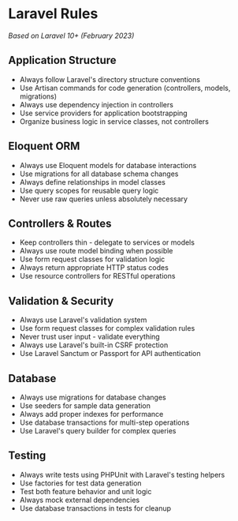 # Laravel Rules

*Based on Laravel 10+ (February 2023)*

## Application Structure
- Always follow Laravel's directory structure conventions
- Use Artisan commands for code generation (controllers, models, migrations)
- Always use dependency injection in controllers
- Use service providers for application bootstrapping
- Organize business logic in service classes, not controllers

## Eloquent ORM
- Always use Eloquent models for database interactions
- Use migrations for all database schema changes
- Always define relationships in model classes
- Use query scopes for reusable query logic
- Never use raw queries unless absolutely necessary

## Controllers & Routes
- Keep controllers thin - delegate to services or models
- Always use route model binding when possible
- Use form request classes for validation logic
- Always return appropriate HTTP status codes
- Use resource controllers for RESTful operations

## Validation & Security
- Always use Laravel's validation system
- Use form request classes for complex validation rules
- Never trust user input - validate everything
- Always use Laravel's built-in CSRF protection
- Use Laravel Sanctum or Passport for API authentication

## Database
- Always use migrations for database changes
- Use seeders for sample data generation
- Always add proper indexes for performance
- Use database transactions for multi-step operations
- Use Laravel's query builder for complex queries

## Testing
- Always write tests using PHPUnit with Laravel's testing helpers
- Use factories for test data generation
- Test both feature behavior and unit logic
- Always mock external dependencies
- Use database transactions in tests for cleanup